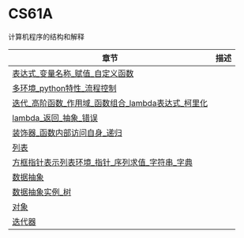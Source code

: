 # CS61A

计算机程序的结构和解释

| 章节 | 描述 |
| - | - |
| [表达式_变量名称_赋值_自定义函数](Unit1.md) | |
| [多环境_python特性_流程控制](Unit2.md) | |
| [迭代_高阶函数_作用域_函数组合_lambda表达式_柯里化](Unit3.md) | |
| [lambda_返回_抽象_错误](Unit4.md) | |
| [装饰器_函数内部访问自身_递归](Unit5.md) | |
| [列表](Unit6.md) | |
| [方框指针表示列表环境_指针_序列求值_字符串_字典](Unit7.md) | |
| [数据抽象](Unit8.md) | |
| [数据抽象实例_树](Unit9.md) | |
| [对象](Unit10.md) | |
| [迭代器](Unit11.md) | |
